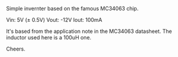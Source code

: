 Simple invernter based on the famous MC34063 chip.

Vin:    5V (± 0.5V)
Vout:   -12V
Iout:   100mA

It's based from the application note in the MC34063 datasheet. The inductor used here is a 100uH one.

Cheers.
